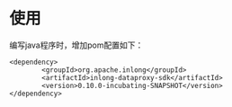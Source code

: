 # 使用

编写java程序时，增加pom配置如下：

    <dependency>
            <groupId>org.apache.inlong</groupId>
            <artifactId>inlong-dataproxy-sdk</artifactId>
            <version>0.10.0-incubating-SNAPSHOT</version>
    </dependency>
